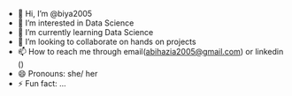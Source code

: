 - 👋 Hi, I’m @biya2005
- 👀 I’m interested in Data Science 
- 🌱 I’m currently learning Data Science 
- 💞️ I’m looking to collaborate on hands on projects 
- 📫 How to reach me through email(abihazia2005@gmail.com) or linkedin ()
- 😄 Pronouns: she/ her 
- ⚡ Fun fact: ...

<!---
biya2005/biya2005 is a ✨ special ✨ repository because its `README.md` (this file) appears on your GitHub profile.
You can click the Preview link to take a look at your changes.
--->
